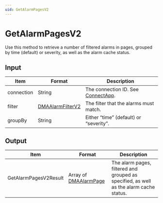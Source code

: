 ```yaml
---
uid: GetAlarmPagesV2
---
```


# GetAlarmPagesV2

Use this method to retrieve a number of filtered alarms in pages, grouped by time (default) or severity, as well as the alarm cache status.

<!-- Available from DataMiner 10.0.7 onwards. -->

## Input

| Item             | Format | Description                                                               |
|------------------|--------|---------------------------------------------------------------------------|
| connection       | String | The connection ID. See [ConnectApp](xref:ConnectApp).                     |
| filter           | [DMAAlarmFilterV2](xref:DMAAlarmFilterV2) | The filter that the alarms must match. |
| groupBy          | String | Either “time” (default) or “severity”.                                    |

## Output

| Item | Format | Description |
|--|--|--|
| GetAlarmPagesV2Result | Array of [DMAAlarmPage](xref:DMAAlarmPage) | The alarm pages, filtered and grouped as specified, as well as the alarm cache status. |
